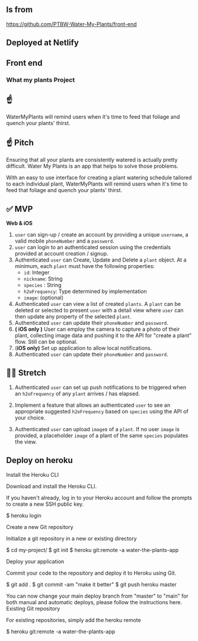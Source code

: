 ## Is from
https://github.com/PTBW-Water-My-Plants/front-end

## Deployed at Netlify
 

## Front end

### What my plants Project ###
## ☝️
WaterMyPlants will remind users when it's time to feed that foliage and quench your plants' thirst.



## ☝️ **Pitch**

Ensuring that all your plants are consistently watered is actually pretty difficult. Water My Plants is an app that helps to solve those problems. 

With an easy to use interface for creating a plant watering schedule tailored to each individual plant, WaterMyPlants will remind users when it's time to feed that foliage and quench your plants' thirst.

## ✅  **MVP**    

**Web & iOS**

1. `user` can sign-up / create an account by providing a unique `username`, a valid mobile `phoneNumber` and a `password`. 
2. `user` can login to an authenticated session using the credentials provided at account creation / signup.
3. Authenticated `user` can Create, Update and Delete a `plant` object. At a minimum, each `plant` must have the following properties: 
    - `id`: Integer
    - `nickname`: String
    - `species` : String
    - `h2oFrequency`: Type determined by implementation
    - `image`: (optional)
4. Authenticated `user` can view a list of created `plants`.  A `plant` can be deleted or selected to present `user` with a detail view where `user` can then update any property of the selected `plant`. 
5. Authenticated `user` can update their `phoneNumber` and `password`.
6. **( iOS only )** User can employ the camera to capture a photo of their plant, collecting image data and pushing it to the API for "create a plant" flow. Still can be optional.
7. (**iOS only)** Set up application to allow local notifications.
8. Authenticated `user` can update their `phoneNumber` and `password`.

## 🏃‍♀️ **Stretch**

1. Authenticated `user` can set up push notifications to be triggered when an `h2oFrequency` of any `plant` arrives / has elapsed. 

2. Implement a feature that allows an authenticated `user` to see an appropriate suggested `h2oFrequency` based on `species` using the API of your choice. 

3. Authenticated `user` can upload `image`s of a `plant`. If no user `image` is provided, a placeholder `image` of a plant of the same `species` populates the view.



## Deploy on heroku 


Install the Heroku CLI

Download and install the Heroku CLI.

If you haven't already, log in to your Heroku account and follow the prompts to create a new SSH public key.

$ heroku login

Create a new Git repository

Initialize a git repository in a new or existing directory

$ cd my-project/
$ git init
$ heroku git:remote -a water-the-plants-app

Deploy your application

Commit your code to the repository and deploy it to Heroku using Git.

$ git add .
$ git commit -am "make it better"
$ git push heroku master

You can now change your main deploy branch from "master" to "main" for both manual and automatic deploys, please follow the instructions here.
Existing Git repository

For existing repositories, simply add the heroku remote

$ heroku git:remote -a water-the-plants-app

